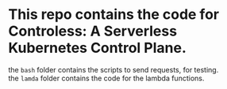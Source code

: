 # This repo contains the code for Controless: A Serverless Kubernetes Control Plane. <br> 
the `bash` folder contains the scripts to send requests, for testing. <br>
the `lamda` folder contains the code for the lambda functions.
